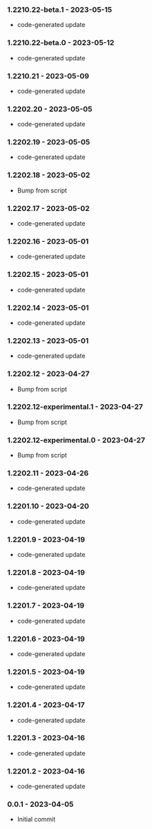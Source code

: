 ### 1.2210.22-beta.1 - 2023-05-15

- code-generated update

### 1.2210.22-beta.0 - 2023-05-12

- code-generated update

### 1.2210.21 - 2023-05-09

- code-generated update

### 1.2202.20 - 2023-05-05

- code-generated update

### 1.2202.19 - 2023-05-05

- code-generated update

### 1.2202.18 - 2023-05-02

- Bump from script

### 1.2202.17 - 2023-05-02

- code-generated update

### 1.2202.16 - 2023-05-01

- code-generated update

### 1.2202.15 - 2023-05-01

- code-generated update

### 1.2202.14 - 2023-05-01

- code-generated update

### 1.2202.13 - 2023-05-01

- code-generated update

### 1.2202.12 - 2023-04-27

- Bump from script

### 1.2202.12-experimental.1 - 2023-04-27

- Bump from script

### 1.2202.12-experimental.0 - 2023-04-27

- Bump from script

### 1.2202.11 - 2023-04-26

- code-generated update

### 1.2201.10 - 2023-04-20

- code-generated update

### 1.2201.9 - 2023-04-19

- code-generated update

### 1.2201.8 - 2023-04-19

- code-generated update

### 1.2201.7 - 2023-04-19

- code-generated update

### 1.2201.6 - 2023-04-19

- code-generated update

### 1.2201.5 - 2023-04-19

- code-generated update

### 1.2201.4 - 2023-04-17

- code-generated update

### 1.2201.3 - 2023-04-16

- code-generated update

### 1.2201.2 - 2023-04-16

- code-generated update

### 0.0.1 - 2023-04-05

- Initial commit